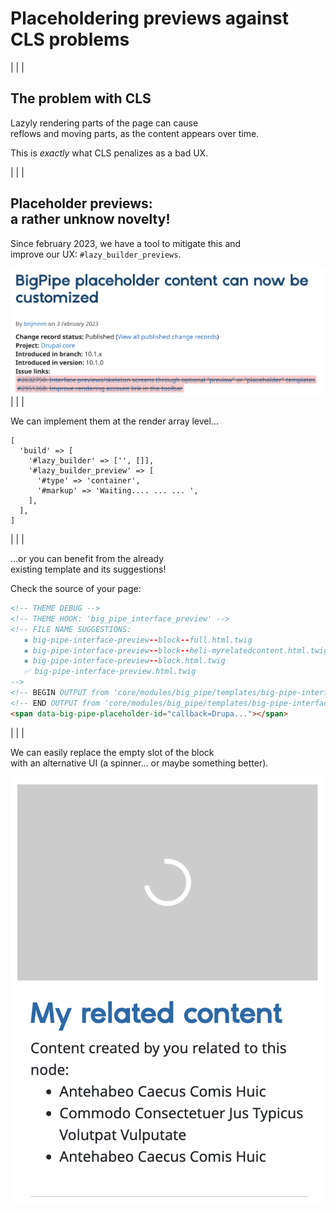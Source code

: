 <div class="section-inner">

# Placeholdering previews against CLS problems

</div>

|
|
|

<div class="section-inner">

## The problem with CLS

Lazyly rendering parts of the page can cause<br>
reflows and moving parts, as the content appears over time.

<div class="cls">

<div class="cls-lazy"></div>

<div class="cls-eager"></div>

</div>

This is _exactly_ what CLS penalizes as a bad UX.

</div>
|
|
|

<div class="section-inner">

## Placeholder previews:<br> a rather unknow novelty!

Since february 2023, we have a tool to mitigate this and<br>
improve our UX: `#lazy_builder_previews`.

<img width="800" src="../images/placeholder_preview.png" />

</div>
|
|
|

<div class="section-inner">

We can implement them at the render array level...

```php[4-8]
[
  'build' => [
    '#lazy_builder' => ['', []],
    '#lazy_builder_preview' => [
      '#type' => 'container',
      '#markup' => 'Waiting.... ... ... ',
    ],
  ],
]
```

</div>
|
|
|

<div class="section-inner">

...or you can benefit from the already<br>
existing template and its suggestions!

Check the source of your page:

```html
<!-- THEME DEBUG -->
<!-- THEME HOOK: 'big_pipe_interface_preview' -->
<!-- FILE NAME SUGGESTIONS:
   ▪️ big-pipe-interface-preview--block--full.html.twig
   ▪️ big-pipe-interface-preview--block--heli-myrelatedcontent.html.twig
   ▪️ big-pipe-interface-preview--block.html.twig
   ✅ big-pipe-interface-preview.html.twig
-->
<!-- BEGIN OUTPUT from 'core/modules/big_pipe/templates/big-pipe-interface-preview.html.twig' -->
<!-- END OUTPUT from 'core/modules/big_pipe/templates/big-pipe-interface-preview.html.twig' -->
<span data-big-pipe-placeholder-id="callback=Drupa..."></span>
```

</div>

|
|
|

<div class="section-inner">

We can easily replace the empty slot of the block<br>
with an alternative UI (a spinner... or maybe something better).

<div class="col-2">

<div class="col">

<img src="../images/placeholder_standard.png" />

</div>

<div class="col">

<img src="../images/preview_after2.png" />

</div>

</div>

</div>
